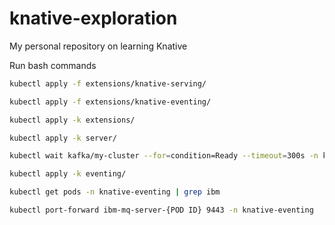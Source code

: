 # knative-exploration
My personal repository on learning Knative


Run bash commands
```bash
kubectl apply -f extensions/knative-serving/

kubectl apply -f extensions/knative-eventing/

kubectl apply -k extensions/

kubectl apply -k server/

kubectl wait kafka/my-cluster --for=condition=Ready --timeout=300s -n knative-eventing

kubectl apply -k eventing/

kubectl get pods -n knative-eventing | grep ibm

kubectl port-forward ibm-mq-server-{POD ID} 9443 -n knative-eventing

```